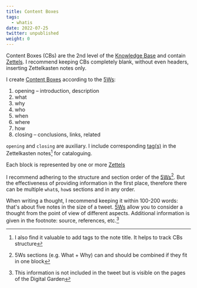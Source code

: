 ```yaml
---
title: Content Boxes
tags:
  - whatis
date: 2022-07-25
twitter: unpublished
weight: 0
---
```


Content Boxes (CBs) are the 2nd level of the [Knowledge Base](Knowledge_Base.md) and contain [Zettels](Zettel.md). I recommend keeping CBs completely blank, without even headers, inserting Zettelkasten notes only.

I create [Content Boxes](Content_Box.md) according to the [5Ws](The%205%20Ws%20and%201%20H.md):

1. opening – introduction, description
1. what
1. why
1. who
1. when
1. where
1. how
1. closing – conclusions, links, related

`opening` and `closing` are auxiliary. I include corresponding [tag(s)](in_progress\Tags.md) in the Zettelkasten notes[^202207281535-1] for cataloguing.

[^202207281535-1]: I also find it valuable to add tags to the note title. It helps to track CBs structure

Each block is represented by one or more [Zettels](Zettel.md)

I recommend adhering to the structure and section order of the [5Ws](The%205%20Ws%20and%201%20H.md)[^202207291417-1]. But the effectiveness of providing information in the first place, therefore there can be multiple `what`s, `how`s sections and in any order.

[^202207291417-1]: 5Ws sections (e.g. What + Why) can and should be combined if they fit in one block

When writing a thought, I recommend keeping it within 100-200 words: that's about five notes in the size of a tweet. [5Ws](The%205%20Ws%20and%201%20H.md) allow you to consider a thought from the point of view of different aspects. Additional information is given in the footnote: source, references, etc.[^202207271422-1]

[^202207271422-1]: This information is not included in the tweet but is visible on the pages of the Digital Garden
